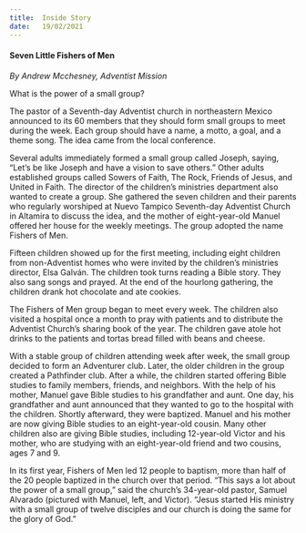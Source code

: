 ```yaml
---
title:  Inside Story
date:   19/02/2021
---
```


#### Seven Little Fishers of Men

_By Andrew Mcchesney, Adventist Mission_

What is the power of a small group?

The pastor of a Seventh-day Adventist church in northeastern Mexico announced to its 60 members that they should form small groups to meet during the week. Each group should have a name, a motto, a goal, and a theme song. The idea came from the local conference.

Several adults immediately formed a small group called Joseph, saying, “Let’s be like Joseph and have a vision to save others.” Other adults established groups called Sowers of Faith, The Rock, Friends of Jesus, and United in Faith. The director of the children’s ministries department also wanted to create a group. She gathered the seven children and their parents who regularly worshiped at Nuevo Tampico Seventh-day Adventist Church in Altamira to discuss the idea, and the mother of eight-year-old Manuel offered her house for the weekly meetings. The group adopted the name Fishers of Men.

Fifteen children showed up for the first meeting, including eight children from non-Adventist homes who were invited by the children’s ministries director, Elsa Galván. The children took turns reading a Bible story. They also sang songs and prayed. At the end of the hourlong gathering, the children drank hot chocolate and ate cookies.

The Fishers of Men group began to meet every week. The children also visited a hospital once a month to pray with patients and to distribute the Adventist Church’s sharing book of the year. The children gave atole hot drinks to the patients and tortas bread filled with beans and cheese.

With a stable group of children attending week after week, the small group decided to form an Adventurer club. Later, the older children in the group created a Pathfinder club. After a while, the children started offering Bible studies to family members, friends, and neighbors. With the help of his mother, Manuel gave Bible studies to his grandfather and aunt. One day, his grandfather and aunt announced that they wanted to go to the hospital with the children. Shortly afterward, they were baptized. Manuel and his mother are now giving Bible studies to an eight-year-old cousin. Many other children also are giving Bible studies, including 12-year-old Victor and his mother, who are studying with an eight-year-old friend and two cousins, ages 7 and 9.

In its first year, Fishers of Men led 12 people to baptism, more than half of the 20 people baptized in the church over that period. “This says a lot about the power of a small group,” said the church’s 34-year-old pastor, Samuel Alvarado (pictured with Manuel, left, and Victor). “Jesus started His ministry with a small group of twelve disciples and our church is doing the same for the glory of God.”